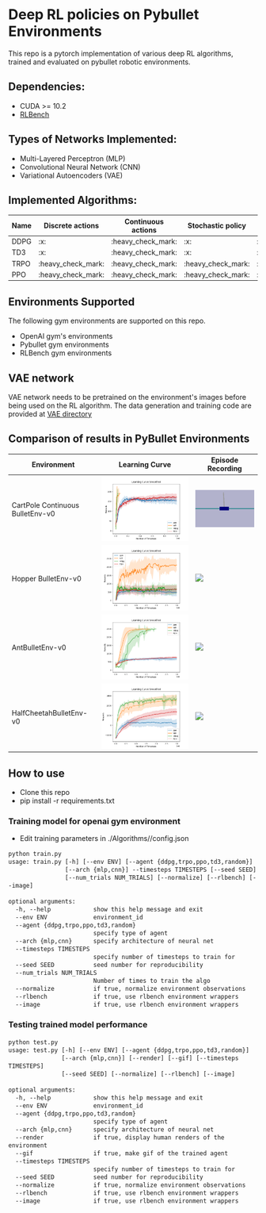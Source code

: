 # Deep RL policies on Pybullet Environments

This repo is a pytorch implementation of various deep RL algorithms, trained and evaluated on pybullet robotic environments.

## Dependencies:
* CUDA >= 10.2
* [RLBench](https://github.com/stepjam/RLBench)

## Types of Networks Implemented:
* Multi-Layered Perceptron (MLP)
* Convolutional Neural Network (CNN)
* Variational Autoencoders (VAE)

## Implemented Algorithms:

<table>
    <thead>
        <tr>
            <th>Name</th>
            <th>Discrete actions</th>
            <th>Continuous actions</th>
            <th>Stochastic policy</th>
            <th>Deterministic policy</th>
        </tr>
    </thead>
    <tbody>
        <tr>
            <td> DDPG </td>
            <td> :x: </td>
            <td> :heavy_check_mark: </td>
            <td> :x: </td>
            <td> :heavy_check_mark: </td>
        </tr>
        <tr>
            <td> TD3 </td>
            <td> :x: </td>
            <td> :heavy_check_mark: </td>
            <td> :x: </td>
            <td> :heavy_check_mark: </td>
        </tr>
         <tr>
            <td> TRPO </td>
            <td> :heavy_check_mark: </td>
            <td> :heavy_check_mark: </td>
            <td> :heavy_check_mark: </td>
            <td> :x: </td>
        </tr>
        <tr>
            <td> PPO </td>
            <td> :heavy_check_mark: </td>
            <td> :heavy_check_mark: </td>
            <td> :heavy_check_mark: </td>
            <td> :x: </td>
        </tr>       
    </tbody>
</table>

## Environments Supported
The following gym environments are supported on this repo.
* OpenAI gym's environments
* Pybullet gym environments
* RLBench gym environments

## VAE network
VAE network needs to be pretrained on the environment's images before being used on the RL algorithm. The data generation and training code are provided at [VAE directory](VAE/README.md)

## Comparison of results in PyBullet Environments
<table>
    <thead>
        <tr>
            <th>Environment</th>
            <th> Learning Curve </th>
            <th> Episode Recording </th>
        </tr>
    </thead>
    <tbody>
        <tr>
            <td> CartPole Continuous BulletEnv-v0 </td>
            <td> <img src = 'Model_Weights\CartPoleContinuousBulletEnv-v0\comparison.png'> </td>
            <td><img src = 'Model_Weights\CartPoleContinuousBulletEnv-v0\ddpg\recording.gif'> </td>
        </tr>
        <tr>
            <td> Hopper BulletEnv-v0 </td>
            <td> <img src = 'Model_Weights\HopperBulletEnv-v0\comparison.png'> </td>
            <td><img src = 'Model_Weights\HopperBulletEnv-v0\td3\recording.gif'> </td>
        </tr>
        <tr>
            <td> AntBulletEnv-v0 </td>
            <td> <img src = 'Model_Weights\AntBulletEnv-v0\comparison.png'> </td>
            <td><img src = 'Model_Weights\AntBulletEnv-v0\td3\recording.gif'> </td>
        </tr>
        <tr>
            <td> HalfCheetahBulletEnv-v0 </td>
            <td> <img src = 'Model_Weights\HalfCheetahBulletEnv-v0\comparison.png'> </td>
            <td><img src = 'Model_Weights\HalfCheetahBulletEnv-v0\ddpg\recording.gif'> </td>
        </tr>
    </tbody>
</table>

## How to use
* Clone this repo
* pip install -r requirements.txt

### Training model for openai gym environment
* Edit training parameters in ./Algorithms/<algo>/config.json
```
python train.py
usage: train.py [-h] [--env ENV] [--agent {ddpg,trpo,ppo,td3,random}]
                [--arch {mlp,cnn}] --timesteps TIMESTEPS [--seed SEED]
                [--num_trials NUM_TRIALS] [--normalize] [--rlbench] [--image]

optional arguments:
  -h, --help            show this help message and exit
  --env ENV             environment_id
  --agent {ddpg,trpo,ppo,td3,random}
                        specify type of agent
  --arch {mlp,cnn}      specify architecture of neural net
  --timesteps TIMESTEPS
                        specify number of timesteps to train for
  --seed SEED           seed number for reproducibility
  --num_trials NUM_TRIALS
                        Number of times to train the algo
  --normalize           if true, normalize environment observations
  --rlbench             if true, use rlbench environment wrappers
  --image               if true, use rlbench environment wrappers
```

### Testing trained model performance
```
python test.py
usage: test.py [-h] [--env ENV] [--agent {ddpg,trpo,ppo,td3,random}]
               [--arch {mlp,cnn}] [--render] [--gif] [--timesteps TIMESTEPS]
               [--seed SEED] [--normalize] [--rlbench] [--image]

optional arguments:
  -h, --help            show this help message and exit
  --env ENV             environment_id
  --agent {ddpg,trpo,ppo,td3,random}
                        specify type of agent
  --arch {mlp,cnn}      specify architecture of neural net
  --render              if true, display human renders of the environment
  --gif                 if true, make gif of the trained agent
  --timesteps TIMESTEPS
                        specify number of timesteps to train for
  --seed SEED           seed number for reproducibility
  --normalize           if true, normalize environment observations
  --rlbench             if true, use rlbench environment wrappers
  --image               if true, use rlbench environment wrappers
```